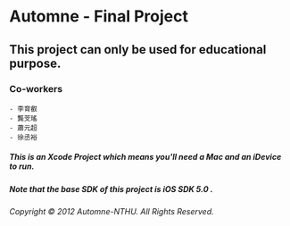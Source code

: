 # Automne - Final Project
## This project can only be used for educational purpose.

### Co-workers
	- 李育叡
	- 龔芠瑤
	- 蕭元超
	- 徐丞裕


##### This is an Xcode Project which means you'll need a Mac and an iDevice to run.

##### Note that the base SDK of this project is iOS SDK 5.0 .

###### Copyright © 2012 Automne-NTHU. All Rights Reserved.
